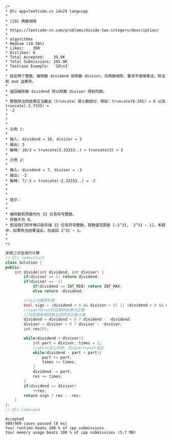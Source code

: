     /*
    * @lc app=leetcode.cn id=29 lang=cpp
    *
    * [29] 两数相除
    *
    * https://leetcode-cn.com/problems/divide-two-integers/description/
    *
    * algorithms
    * Medium (19.38%)
    * Likes:    300
    * Dislikes: 0
    * Total Accepted:    39.9K
    * Total Submissions: 205.9K
    * Testcase Example:  '10\n3'
    *
    * 给定两个整数，被除数 dividend 和除数 divisor。将两数相除，要求不使用乘法、除法和 mod 运算符。
    * 
    * 返回被除数 dividend 除以除数 divisor 得到的商。
    * 
    * 整数除法的结果应当截去（truncate）其小数部分，例如：truncate(8.345) = 8 以及 truncate(-2.7335) =
    * -2
    * 
    * 
    * 
    * 示例 1:
    * 
    * 输入: dividend = 10, divisor = 3
    * 输出: 3
    * 解释: 10/3 = truncate(3.33333..) = truncate(3) = 3
    * 
    * 示例 2:
    * 
    * 输入: dividend = 7, divisor = -3
    * 输出: -2
    * 解释: 7/-3 = truncate(-2.33333..) = -2
    * 
    * 
    * 
    * 提示：
    * 
    * 
    * 被除数和除数均为 32 位有符号整数。
    * 除数不为 0。
    * 假设我们的环境只能存储 32 位有符号整数，其数值范围是 [−2^31,  2^31 − 1]。本题中，如果除法结果溢出，则返回 2^31 − 1。
    * 
    * 
    */
```C++
采用二分法进行计算
// @lc code=start
class Solution {
public:
    int divide(int dividend, int divisor) {
        if(divisor == 1) return dividend;
        if(divisor == -1) 
            if(dividend == INT_MIN) return INT_MAX;
            else return -dividend;

        //以上为越界判断
        bool sign = (dividend < 0 && divisor < 0) || (dividend > 0 && divisor > 0);
        //sign为true的话表明结果为正数
        //将除数和被除数全部转成正数计算
        dividend = dividend < 0 ? dividend : -dividend;
        divisor = divisor < 0 ? divisor : -divisor;
        int res{0};

        while(dividend < divisor){
            int part = divisor, times = 1;
            //while这么判断，防止part+part溢出
            while(dividend - part < part){
                part += part;
                times += times;
            }
            dividend -= part;
            res += times;
        }
        if(dividend == divisor)
            ++res;
        return sign ? res : -res;
    }
};
// @lc code=end

```
    Accepted
    989/989 cases passed (0 ms)
    Your runtime beats 100 % of cpp submissions
    Your memory usage beats 100 % of cpp submissions (5.7 MB)